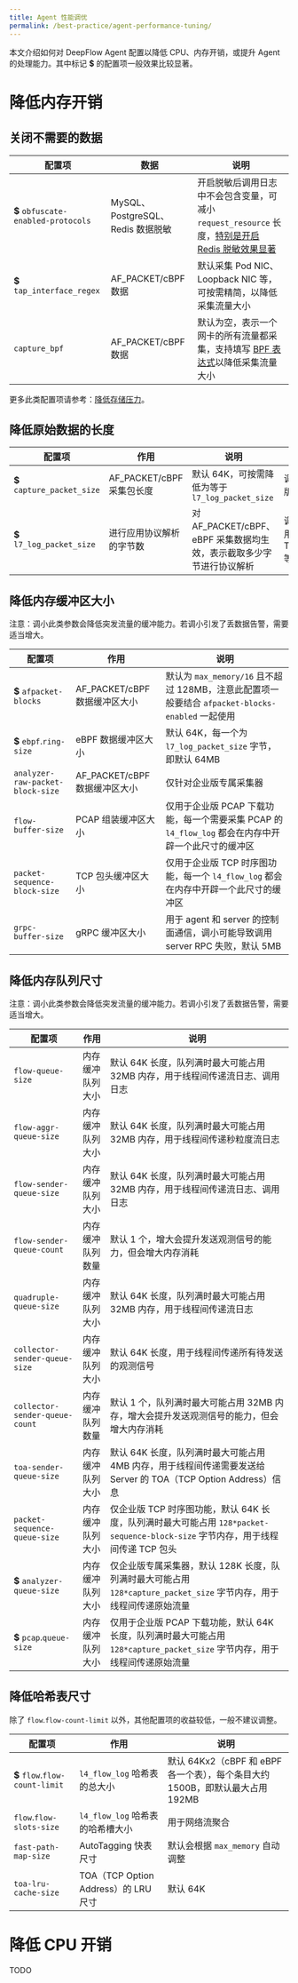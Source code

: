 ```yaml
---
title: Agent 性能调优
permalink: /best-practice/agent-performance-tuning/
---
```


本文介绍如何对 DeepFlow Agent 配置以降低 CPU、内存开销，或提升 Agent 的处理能力。其中标记 **$** 的配置项一般效果比较显著。

# 降低内存开销

## 关闭不需要的数据

| 配置项 | 数据 | 说明 |
| ------ | ---- | ---- |
| **$** `obfuscate-enabled-protocols` | MySQL、PostgreSQL、Redis 数据脱敏 | 开启脱敏后调用日志中不会包含变量，可减小 `request_resource` 长度，[特别是开启 Redis 脱敏效果显著](https://deepflow.io/blog/zh/052-build-in-sql-and-redis-data-obfuscation/) |
| **$** `tap_interface_regex` | AF_PACKET/cBPF 数据 | 默认采集 Pod NIC、Loopback NIC 等，可按需精简，以降低采集流量大小 |
| `capture_bpf` | AF_PACKET/cBPF 数据 | 默认为空，表示一个网卡的所有流量都采集，支持填写 [BPF 表达式](https://biot.com/capstats/bpf.html)以降低采集流量大小 |

更多此类配置项请参考：[降低存储压力](./reduce-storage-overhead/)。

## 降低原始数据的长度

| 配置项 | 作用 | 说明 | 调整副作用 |
| ------ | ---- | ---- | ---------- |
| **$** `capture_packet_size` | AF_PACKET/cBPF 采集包长度 | 默认 64K，可按需降低为等于 `l7_log_packet_size` | 调小会影响企业版流量分发功能 |
| **$** `l7_log_packet_size`  | 进行应用协议解析的字节数  | 对 AF_PACKET/cBPF、eBPF 采集数据均生效，表示截取多少字节进行协议解析 | 调小可能影响调用日志的 TraceID/SpanID 等字段解析 |

## 降低内存缓冲区大小

注意：调小此类参数会降低突发流量的缓冲能力。若调小引发了丢数据告警，需要适当增大。

| 配置项 | 作用 | 说明 |
| ------ | ---- | ---- |
| **$** `afpacket-blocks` | AF_PACKET/cBPF 数据缓冲区大小 | 默认为 `max_memory/16` 且不超过 128MB，注意此配置项一般要结合 `afpacket-blocks-enabled` 一起使用 |
| **$** `ebpf`.`ring-size` | eBPF 数据缓冲区大小 | 默认 64K，每一个为 `l7_log_packet_size` 字节，即默认 64MB |
| `analyzer-raw-packet-block-size` | AF_PACKET/cBPF 数据缓冲区大小 | 仅针对企业版专属采集器 |
| `flow-buffer-size` | PCAP 组装缓冲区大小 | 仅用于企业版 PCAP 下载功能，每一个需要采集 PCAP 的 `l4_flow_log` 都会在内存中开辟一个此尺寸的缓冲区 |
| `packet-sequence-block-size` | TCP 包头缓冲区大小 | 仅用于企业版 TCP 时序图功能，每一个 `l4_flow_log` 都会在内存中开辟一个此尺寸的缓冲区 |
| `grpc-buffer-size` | gRPC 缓冲区大小 | 用于 agent 和 server 的控制面通信，调小可能导致调用 server RPC 失败，默认 5MB |

## 降低内存队列尺寸

注意：调小此类参数会降低突发流量的缓冲能力。若调小引发了丢数据告警，需要适当增大。

| 配置项 | 作用 | 说明 |
| ------ | ---- | ---- |
| `flow-queue-size` | 内存缓冲队列大小 | 默认 64K 长度，队列满时最大可能占用 32MB 内存，用于线程间传递流日志、调用日志 |
| `flow-aggr-queue-size` | 内存缓冲队列大小 | 默认 64K 长度，队列满时最大可能占用 32MB 内存，用于线程间传递秒粒度流日志 |
| `flow-sender-queue-size` | 内存缓冲队列大小 | 默认 64K 长度，队列满时最大可能占用 32MB 内存，用于线程间传递流日志、调用日志 |
| `flow-sender-queue-count` | 内存缓冲队列数量 | 默认 1 个，增大会提升发送观测信号的能力，但会增大内存消耗 |
| `quadruple-queue-size` | 内存缓冲队列大小 | 默认 64K 长度，队列满时最大可能占用 32MB 内存，用于线程间传递流日志 |
| `collector-sender-queue-size` | 内存缓冲队列大小 | 默认 64K 长度，用于线程间传递所有待发送的观测信号 |
| `collector-sender-queue-count` | 内存缓冲队列数量 | 默认 1 个，队列满时最大可能占用 32MB 内存，增大会提升发送观测信号的能力，但会增大内存消耗 |
| `toa-sender-queue-size` | 内存缓冲队列大小 | 默认 64K 长度，队列满时最大可能占用 4MB 内存，用于线程间传递需要发送给 Server 的 TOA（TCP Option Address）信息 |
| `packet-sequence-queue-size` | 内存缓冲队列大小 | 仅企业版 TCP 时序图功能，默认 64K 长度，队列满时最大可能占用 `128*packet-sequence-block-size` 字节内存，用于线程间传递 TCP 包头 |
| **$** `analyzer-queue-size` | 内存缓冲队列大小 | 仅企业版专属采集器，默认 128K 长度，队列满时最大可能占用 `128*capture_packet_size` 字节内存，用于线程间传递原始流量 |
| **$** `pcap`.`queue-size` | 内存缓冲队列大小 | 仅用于企业版 PCAP 下载功能，默认 64K 长度，队列满时最大可能占用 `128*capture_packet_size` 字节内存，用于线程间传递原始流量 |

## 降低哈希表尺寸

除了 `flow`.`flow-count-limit` 以外，其他配置项的收益较低，一般不建议调整。

| 配置项 | 作用 | 说明 |
| ------ | ---- | ---- |
| **$** `flow`.`flow-count-limit` | `l4_flow_log` 哈希表的总大小 | 默认 64Kx2（cBPF 和 eBPF 各一个表），每个条目大约 1500B，即默认最大占用 192MB |
| `flow`.`flow-slots-size` | `l4_flow_log` 哈希表的哈希槽大小 | 用于网络流聚合 |
| `fast-path-map-size` | AutoTagging 快表尺寸 | 默认会根据 `max_memory` 自动调整 |
| `toa-lru-cache-size` | TOA（TCP Option Address）的 LRU 尺寸 | 默认 64K |

# 降低 CPU 开销

TODO
